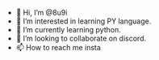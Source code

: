 - 👋 Hi, I’m @8u9i
- 👀 I’m interested in learning PY language.
- 🌱 I’m currently learning python.
- 💞️ I’m looking to collaborate on discord.
- 📫 How to reach me insta

<!---
8u9i/8u9i is a ✨ special ✨ repository because its `README.md` (this file) appears on your GitHub profile.
You can click the Preview link to take a look at your changes.
--->
